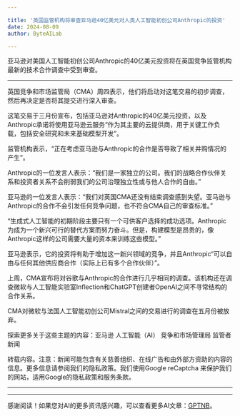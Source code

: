 ```yaml
---

title: '英国监管机构将审查亚马逊40亿美元对人类人工智能初创公司Anthropic的投资'
date: 2024-08-09
author: ByteAILab

---
```


亚马逊对美国人工智能初创公司Anthropic的40亿美元投资将在英国竞争监管机构最新的技术合作调查中受到审查。

---
英国竞争和市场监管局（CMA）周四表示，他们将启动对这笔交易的初步调查，然后再决定是否将其提交进行深入审查。

这笔交易于三月份宣布，包括亚马逊对Anthropic的40亿美元投资，以及Anthropic承诺将使用亚马逊云服务“作为其主要的云提供商，用于关键工作负载，包括安全研究和未来基础模型开发”。

监管机构表示，“正在考虑亚马逊与Anthropic的合作是否导致了相关并购情况的产生”。

Anthropic的一位发言人表示：“我们是一家独立的公司。我们的战略合作伙伴关系和投资者关系不会削弱我们的公司治理独立性或与他人合作的自由。”

亚马逊的一位发言人表示：“我们对英国CMA还没有结束调查感到失望。亚马逊与Anthropic的合作不会引发任何竞争问题，也不符合CMA自己的审查标准。”

“生成式人工智能的初期阶段主要只有一个可供客户选择的成功选项。Anthropic为成为一个新兴可行的替代方案而努力奋斗。但是，构建模型是昂贵的，像Anthropic这样的公司需要大量的资本来训练这些模型。”

亚马逊表示，它的投资将有助于增加这一新兴领域的竞争，并且Anthropic“可以自由与任何其他供应商合作（实际上已有多个合作伙伴）”。

上周，CMA宣布将对谷歌与Anthropic的合作进行几乎相同的调查。该机构还在调查微软与人工智能实验室Inflection和ChatGPT创建者OpenAI之间不寻常结构的合作关系。

CMA对微软与法国人工智能初创公司Mistral之间的交易进行的调查在五月份被放弃。

探索更多关于这些主题的内容：亚马逊 人工智能（AI） 竞争和市场管理局 监管者 新闻

转载内容。注意：新闻可能包含有关慈善组织、在线广告和由外部方资助的内容的信息。更多信息请参阅我们的隐私政策。我们使用Google reCaptcha 来保护我们的网站，适用Google的隐私政策和服务条款。

---
---
感谢阅读！如果您对AI的更多资讯感兴趣，可以查看更多AI文章：[GPTNB](https://gptnb.com)。